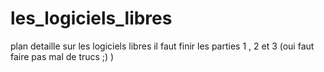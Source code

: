 # les_logiciels_libres

plan detaille sur les logiciels libres
il faut finir les parties 1 ,  2 et 3
(oui faut faire pas mal de trucs ;) )
